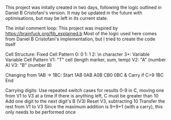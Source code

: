 This project was initally created in two days, following the logic outlined in Daniel B Cristofani's version. It may be updated in the future with optimisations, but may be left in its current state. 

The inital comment loop: 
  This project was inspired by https://brainfuck.org/fib_explained.b
  Most of the logic used here comes from Daniel B Cristofani's implementation, but I tried to create the code itself
  
  Cell Structure:
  Fixed Cell Pattern
  0: 0
  1: 1
  2: \n character
  3+: Variable
  Variable Cell Pattern
  V1: "T" cell (length marker, sum, temp)
  V2: "A" (number A)
  V3: "B" (number B)
  
  Changing from 1AB -> 1BC:
  Start
  1AB
  0AB
  A0B
  CB0
  0BC & Carry if C>9
  1BC
  End
  
  Carrying digits:
  Use repeated switch cases for results 0-9 in C, moving one from V1 to V3 at a time
  If there is anything left, C must be greater than 10
  Add one digit to the next digit's B (V3)
  Reset V3, subtracting 10
  Transfer the rest from V1 to V3
  Since the maximum addition is 9+9+1 (with a carry), this only needs to be performed once
